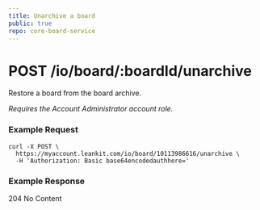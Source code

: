 ```yaml
---
title: Unarchive a board
public: true
repo: core-board-service
---
```

# POST /io/board/:boardId/unarchive
Restore a board from the board archive.

_Requires the Account Administrator account role._

### Example Request
```shell
curl -X POST \
  https://myaccount.leankit.com/io/board/10113986616/unarchive \
  -H 'Authorization: Basic base64encodedauthhere='
```

### Example Response
204 No Content

